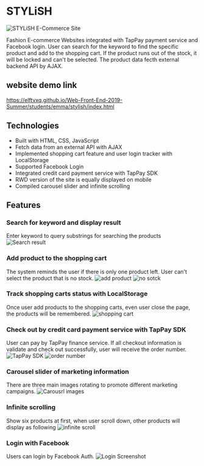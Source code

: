 # STYLiSH
![STYLiSH E-Commerce Site](https://upload.cc/i1/2019/10/13/Rx841r.png)

Fashion E-commerce Websites integrated with TapPay payment service and Facebook login.
User can search for the keyword to find the specific product and add to the shopping cart.
If the product runs out of the stock, it will be locked and can't be selected.
The product data fecth external backend API by AJAX.

## website demo link
https://elftvxq.github.io/Web-Front-End-2019-Summer/students/emma/stylish/index.html

## Technologies
 * Built with HTML, CSS, JavaScript 
 * Fetch data from an external API with AJAX
 * Implemented shopping cart feature and user login tracker with LocalStorage
 * Supported Facebook Login 
 * Integrated credit card payment service with TapPay SDK
 * RWD version of the site is equally displayed on mobile
 * Compiled carousel slider and infinite scrolling


## Features

### Search for keyword and display result
Enter keyword to query substrings for searching the products
![Search result](https://upload.cc/i1/2019/10/13/ERS3WK.jpg)


### Add product to the shopping cart
The system reminds the user if there is only one product left.
User can't select the product that is no stock.
![add product](https://upload.cc/i1/2019/10/13/gwVIdN.jpg)
![no sotck](https://upload.cc/i1/2019/10/13/lmEC8e.jpg)


### Track shopping carts status with LocalStorage
Once user add products to the shopping carts, even user close the page, the products will be remembered.
![shopping cart](https://upload.cc/i1/2019/10/13/TA5DLc.jpg)


### Check out by credit card payment service with TapPay SDK
User can pay by TapPay finance service. 
If all checkout information is validate and check out successfully, user will receive the order number.
![TapPay SDK](https://upload.cc/i1/2019/10/13/TodauC.jpg)
![order number](https://upload.cc/i1/2019/10/13/W7ySvG.jpg)


### Carousel slider of marketing information
There are three main images rotating to promote different marketing campaigns.
![Carousrl images](https://upload.cc/i1/2019/10/13/EM4liu.jpg)


### Infinite scrolling
Show six products at first, when user scroll down, other products will display as following
![infinite scroll](https://upload.cc/i1/2019/10/13/W7ySvG.jpg)


### Login with Facebook 
Users can login by Facebook Auth.
![Login Screenshot](https://upload.cc/i1/2019/10/13/zG3khi.jpg)
